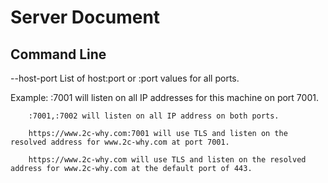 # Server Document

## Command Line

--host-port		List of host:port or :port values for all ports.

Example: :7001 will listen on all IP addresses for this machine on port 7001.

		:7001,:7002 will listen on all IP address on both ports. 

		https://www.2c-why.com:7001 will use TLS and listen on the resolved address for www.2c-why.com at port 7001.

		https://www.2c-why.com will use TLS and listen on the resolved address for www.2c-why.com at the default port of 443.

